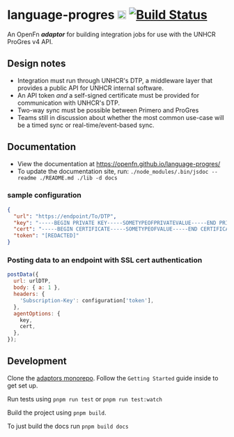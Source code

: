 # language-progres [<img src="https://avatars2.githubusercontent.com/u/9555108?s=200&v=4)" alt="alt text" height="20">](https://www.openfn.org) [![Build Status](https://travis-ci.org/OpenFn/language-progres.svg?branch=master)](https://travis-ci.org/OpenFn/language-progres)

An OpenFn **_adaptor_** for building integration jobs for use with the UNHCR
ProGres v4 API.

## Design notes

- Integration must run through UNHCR's DTP, a middleware layer that provides a
  public API for UNHCR internal software.
- An API token _and_ a self-signed certificate must be provided for
  communication with UNHCR's DTP.
- Two-way sync must be possible between Primero and ProGres
- Teams still in discussion about whether the most common use-case will be a
  timed sync or real-time/event-based sync.

## Documentation

- View the documentation at https://openfn.github.io/language-progres/
- To update the documentation site, run:
  `./node_modules/.bin/jsdoc --readme ./README.md ./lib -d docs`

### sample configuration

```json
{
  "url": "https://endpoint/To/DTP",
  "key": "-----BEGIN PRIVATE KEY-----SOMETYPEOFPRIVATEVALUE-----END PRIVATE KEY-----",
  "cert": "-----BEGIN CERTIFICATE-----SOMETYPEOFVALUE-----END CERTIFICATE-----",
  "token": "[REDACTED]"
}
```

### Posting data to an endpoint with SSL cert authentication

```js
postData({
  url: urlDTP,
  body: { a: 1 },
  headers: {
    'Subscription-Key': configuration['token'],
  },
  agentOptions: {
    key,
    cert,
  },
});
```

## Development

Clone the [adaptors monorepo](https://github.com/OpenFn/adaptors). Follow the
`Getting Started` guide inside to get set up.

Run tests using `pnpm run test` or `pnpm run test:watch`

Build the project using `pnpm build`.

To just build the docs run `pnpm build docs`
